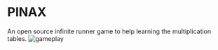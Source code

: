 # PINAX
An open source infinite runner game to help learning the multiplication tables.
![gameplay](https://github.com/Kuvrot/PINAX/assets/23508114/d19285ce-e5e1-4c9f-b9ff-e3b9b87e5846)
